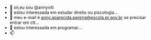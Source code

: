 - 👋 oii,eu sou @annyviti
- 👀 estou interessada em estudar direito ou piscologia...
- 🌱 meu e-mail é anny.aparecida.pereira@escola.pr.gov.br se precisar entrar em ctt...
- 💞️ estou interessada em programar...
- 📫 

<!---
annyviti/annyviti is a ✨ special ✨ repository because its `README.md` (this file) appears on your GitHub profile.
You can click the Preview link to take a look at your changes.
--->
